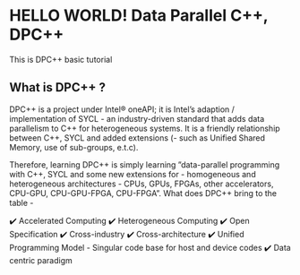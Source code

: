 # HELLO WORLD! Data Parallel C++, DPC++

This is DPC++ basic tutorial 

## What is DPC++ ?

DPC++ is a project under Intel® oneAPI; it is Intel’s adaption / implementation of SYCL - an industry-driven standard that adds data parallelism to C++ for heterogeneous systems. It is a friendly relationship between C++, SYCL and added extensions (- such as Unified Shared Memory, use of sub-groups, e.t.c).

Therefore, learning DPC++ is simply learning ”data-parallel programming with C++, SYCL and some new extensions for - homogeneous and heterogeneous architectures - CPUs, GPUs, FPGAs, other accelerators, CPU-GPU, CPU-GPU-FPGA, CPU-FPGA”. What does DPC++ bring to the table - 

:heavy_check_mark: Accelerated Computing
:heavy_check_mark: Heterogeneous Computing
:heavy_check_mark: Open Specification
:heavy_check_mark: Cross-industry
:heavy_check_mark: Cross-architecture
:heavy_check_mark: Unified Programming Model - Singular code base for host and device codes
:heavy_check_mark: Data centric paradigm
